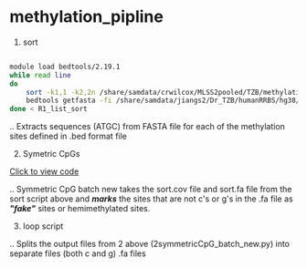 # methylation_pipline

1. sort

```bash

module load bedtools/2.19.1
while read line
do
    sort -k1,1 -k2,2n /share/samdata/crwilcox/MLSS2pooled/TZB/methylation/Combined_202019/coverage_above10CpGs/"$line".cov > "$line".sort.cov
    bedtools getfasta -fi /share/samdata/jiangs2/Dr_TZB/humanRRBS/hg38/hg38.fa -bed "$line".sort.cov -fo "$line".sort.fa
done < R1_list_sort

```
.. Extracts sequences (ATGC) from FASTA file for each of the methylation sites defined in .bed format file

2. Symetric CpGs

[Click to view code](2symmetricCpG_batch_new.py)

.. Symmetric CpG batch new takes the sort.cov file and sort.fa file from the sort script above and ***marks*** the sites that are not c's or g's in the .fa file as ***"fake"*** sites or hemimethylated sites.

3. loop script

.. Splits the output files from 2 above (2symmetricCpG_batch_new.py) into separate files (both c and g) .fa files
